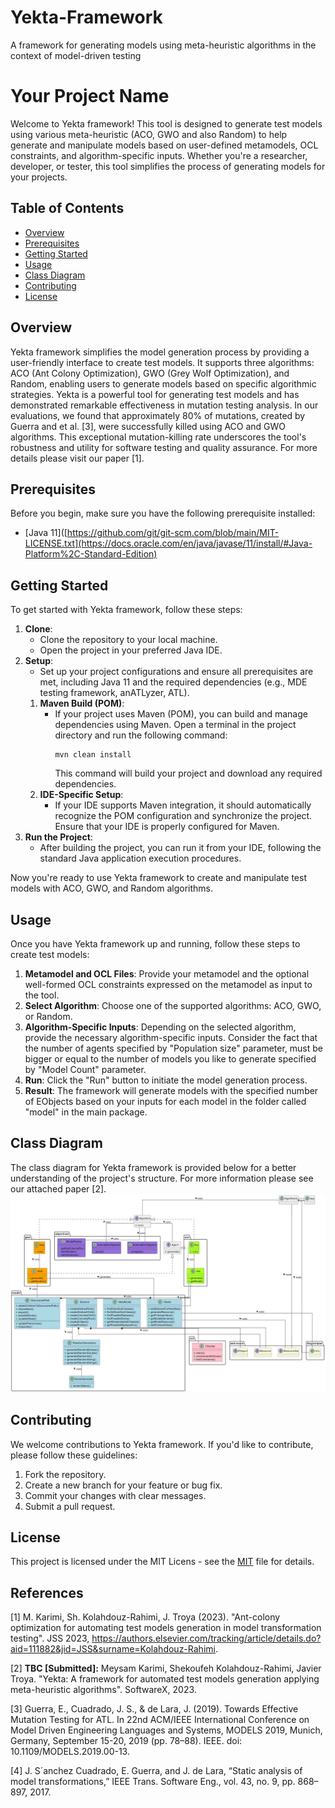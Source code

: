 # Yekta-Framework
A framework for generating models using meta-heuristic algorithms in the context of model-driven testing

# Your Project Name

Welcome to Yekta framework! This tool is designed to generate test models using various meta-heuristic (ACO, GWO and also Random) to help generate and manipulate models based on user-defined metamodels, OCL constraints, and algorithm-specific inputs. Whether you're a researcher, developer, or tester, this tool simplifies the process of generating models for your projects.

## Table of Contents
- [Overview](#overview)
- [Prerequisites](#prerequisites)
- [Getting Started](#getting-started)
- [Usage](#usage)
- [Class Diagram](#class-diagram)
- [Contributing](#contributing)
- [License](#license)

## Overview

Yekta framework simplifies the model generation process by providing a user-friendly interface to create test models. It supports three algorithms: ACO (Ant Colony Optimization), GWO (Grey Wolf Optimization), and Random, enabling users to generate models based on specific algorithmic strategies. 
Yekta is a powerful tool for generating test models and has demonstrated remarkable effectiveness in mutation testing analysis. In our evaluations, we found that approximately 80% of mutations, created by Guerra and et al. [3], were successfully killed using ACO and GWO algorithms. This exceptional mutation-killing rate underscores the tool's robustness and utility for software testing and quality assurance. For more details please visit our paper [1].


## Prerequisites

Before you begin, make sure you have the following prerequisite installed:

- [Java 11]([https://github.com/git/git-scm.com/blob/main/MIT-LICENSE.txt](https://docs.oracle.com/en/java/javase/11/install/#Java-Platform%2C-Standard-Edition)

## Getting Started

To get started with Yekta framework, follow these steps:

1. **Clone**:
   - Clone the repository to your local machine.
   - Open the project in your preferred Java IDE.
2. **Setup**:
   - Set up your project configurations and ensure all prerequisites are met, including Java 11 and the required dependencies (e.g., MDE testing framework, anATLyzer, ATL).
   1. **Maven Build (POM)**:
      - If your project uses Maven (POM), you can build and manage dependencies using Maven. Open a terminal in the project directory and run the following command:
        ```shell
        mvn clean install
        ```
        This command will build your project and download any required dependencies.
   2. **IDE-Specific Setup**:
      - If your IDE supports Maven integration, it should automatically recognize the POM configuration and synchronize the project. Ensure that your IDE is properly configured for Maven.
3. **Run the Project**:
   - After building the project, you can run it from your IDE, following the standard Java application execution procedures.

Now you're ready to use Yekta framework to create and manipulate test models with ACO, GWO, and Random algorithms.


## Usage

Once you have Yekta framework up and running, follow these steps to create test models:

1. **Metamodel and OCL Files**: Provide your metamodel and the optional well-formed OCL constraints expressed on the metamodel as input to the tool.
2. **Select Algorithm**: Choose one of the supported algorithms: ACO, GWO, or Random.
3. **Algorithm-Specific Inputs**: Depending on the selected algorithm, provide the necessary algorithm-specific inputs. Consider the fact that the number of agents specified by "Population size" parameter, must be bigger or equal to the number of models you like to generate specified by "Model Count" parameter.
4. **Run**: Click the "Run" button to initiate the model generation process. 
5. **Result**: The framework will generate models with the specified number of EObjects based on your inputs for each model in the folder called "model" in the main package.

## Class Diagram

The class diagram for Yekta framework is provided below for a better understanding of the project's structure.
For more information please see our attached paper [2].
![alt text](https://github.com/MeysamKarimi/Yekta-Framework/blob/main/doc/Class-diagram.png)

## Contributing

We welcome contributions to Yekta framework. If you'd like to contribute, please follow these guidelines:

1. Fork the repository.
2. Create a new branch for your feature or bug fix.
3. Commit your changes with clear messages.
4. Submit a pull request.

## License

This project is licensed under the MIT Licens - see the [MIT](https://github.com/git/git-scm.com/blob/main/MIT-LICENSE.txt) file for details.

## References
[1] M. Karimi, Sh. Kolahdouz-Rahimi, J. Troya (2023). "Ant-colony optimization for automating test models generation in model transformation testing". JSS 2023,
https://authors.elsevier.com/tracking/article/details.do?aid=111882&jid=JSS&surname=Kolahdouz-Rahimi.

[2] **TBC [Submitted]:** Meysam Karimi, Shekoufeh Kolahdouz-Rahimi, Javier Troya. "Yekta: A framework for automated test models generation applying meta-heuristic algorithms". SoftwareX, 2023.

[3] Guerra, E., Cuadrado, J. S., & de Lara, J. (2019). Towards Effective Mutation Testing for ATL. In 22nd ACM/IEEE International Conference on Model Driven Engineering Languages and Systems, MODELS 2019, Munich, Germany, September 15-20, 2019 (pp. 78–88). IEEE. doi: 10.1109/MODELS.2019.00-13.

[4] J. S´anchez Cuadrado, E. Guerra, and J. de Lara, “Static analysis of model transformations,” IEEE Trans. Software Eng., vol. 43, no. 9, pp. 868–897, 2017.


